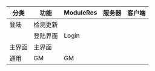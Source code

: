 | 分类 | 功能 | ModuleRes | 服务器 | 客户端 |
| --- | --- | --- | --- | --- |
| 登陆 | 检测更新 |  |  |  |
| | 登陆界面 | Login |  |  |
| 主界面 | 主界面 | | |  |
| 通用 | GM | GM |  |  |


